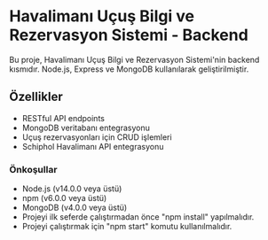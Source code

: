 # Havalimanı Uçuş Bilgi ve Rezervasyon Sistemi - Backend

Bu proje, Havalimanı Uçuş Bilgi ve Rezervasyon Sistemi'nin backend kısmıdır. Node.js, Express ve MongoDB kullanılarak geliştirilmiştir.

## Özellikler

- RESTful API endpoints
- MongoDB veritabanı entegrasyonu
- Uçuş rezervasyonları için CRUD işlemleri
- Schiphol Havalimanı API entegrasyonu

### Önkoşullar

- Node.js (v14.0.0 veya üstü)
- npm (v6.0.0 veya üstü)
- MongoDB (v4.0.0 veya üstü)
- Projeyi ilk seferde çalıştırmadan önce "npm install" yapılmalıdır.
- Projeyi çalıştırmak için "npm start" komutu kullanılmalıdır.